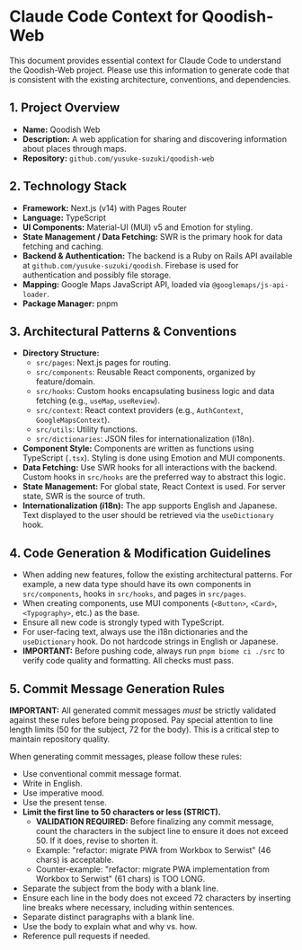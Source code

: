 # Claude Code Context for Qoodish-Web

This document provides essential context for Claude Code to understand the Qoodish-Web project. Please use this information to generate code that is consistent with the existing architecture, conventions, and dependencies.

## 1. Project Overview

- **Name:** Qoodish Web
- **Description:** A web application for sharing and discovering information about places through maps.
- **Repository:** `github.com/yusuke-suzuki/qoodish-web`

## 2. Technology Stack

- **Framework:** Next.js (v14) with Pages Router
- **Language:** TypeScript
- **UI Components:** Material-UI (MUI) v5 and Emotion for styling.
- **State Management / Data Fetching:** SWR is the primary hook for data fetching and caching.
- **Backend & Authentication:** The backend is a Ruby on Rails API available at `github.com/yusuke-suzuki/qoodish`. Firebase is used for authentication and possibly file storage.
- **Mapping:** Google Maps JavaScript API, loaded via `@googlemaps/js-api-loader`.
- **Package Manager:** pnpm

## 3. Architectural Patterns & Conventions

- **Directory Structure:**
    - `src/pages`: Next.js pages for routing.
    - `src/components`: Reusable React components, organized by feature/domain.
    - `src/hooks`: Custom hooks encapsulating business logic and data fetching (e.g., `useMap`, `useReview`).
    - `src/context`: React context providers (e.g., `AuthContext`, `GoogleMapsContext`).
    - `src/utils`: Utility functions.
    - `src/dictionaries`: JSON files for internationalization (i18n).
- **Component Style:** Components are written as functions using TypeScript (`.tsx`). Styling is done using Emotion and MUI components.
- **Data Fetching:** Use SWR hooks for all interactions with the backend. Custom hooks in `src/hooks` are the preferred way to abstract this logic.
- **State Management:** For global state, React Context is used. For server state, SWR is the source of truth.
- **Internationalization (i18n):** The app supports English and Japanese. Text displayed to the user should be retrieved via the `useDictionary` hook.

## 4. Code Generation & Modification Guidelines

- When adding new features, follow the existing architectural patterns. For example, a new data type should have its own components in `src/components`, hooks in `src/hooks`, and pages in `src/pages`.
- When creating components, use MUI components (`<Button>`, `<Card>`, `<Typography>`, etc.) as the base.
- Ensure all new code is strongly typed with TypeScript.
- For user-facing text, always use the i18n dictionaries and the `useDictionary` hook. Do not hardcode strings in English or Japanese.
- **IMPORTANT:** Before pushing code, always run `pnpm biome ci ./src` to verify code quality and formatting. All checks must pass.

## 5. Commit Message Generation Rules

**IMPORTANT:** All generated commit messages *must* be strictly validated against these rules before being proposed. Pay special attention to line length limits (50 for the subject, 72 for the body). This is a critical step to maintain repository quality.

When generating commit messages, please follow these rules:

- Use conventional commit message format.
- Write in English.
- Use imperative mood.
- Use the present tense.
- **Limit the first line to 50 characters or less (STRICT).**
  - **VALIDATION REQUIRED:** Before finalizing any commit message,
    count the characters in the subject line to ensure it does
    not exceed 50. If it does, revise to shorten it.
  - Example: "refactor: migrate PWA from Workbox to Serwist"
    (46 chars) is acceptable.
  - Counter-example: "refactor: migrate PWA implementation from
    Workbox to Serwist" (61 chars) is TOO LONG.
- Separate the subject from the body with a blank line.
- Ensure each line in the body does not exceed 72 characters
  by inserting line breaks where necessary, including within
  sentences.
- Separate distinct paragraphs with a blank line.
- Use the body to explain what and why vs. how.
- Reference pull requests if needed.

